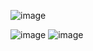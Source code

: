![image](https://github.com/user-attachments/assets/24cb344a-aa5f-4e89-90f2-e3a6009e703a)

![image](https://github.com/user-attachments/assets/84fe1ee9-28de-4d09-9cb5-3dfcb052f143)
![image](https://github.com/user-attachments/assets/43c3e70e-12d4-4fa5-8ffc-36146d05ebf4)


